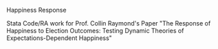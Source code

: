 Happiness Response

Stata Code/RA work for Prof. Collin Raymond's Paper "The Response of Happiness to Election Outcomes: Testing Dynamic Theories of Expectations-Dependent Happiness"
